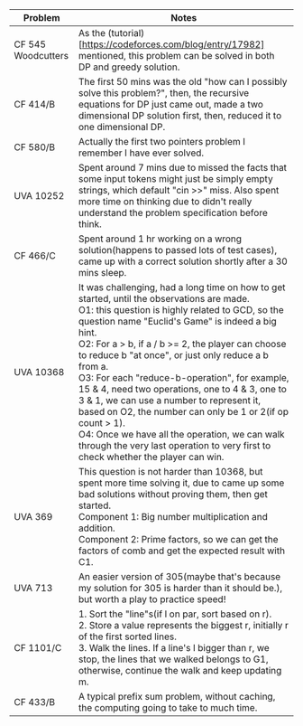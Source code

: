| Problem | Notes |
|---|-------|
| CF 545 Woodcutters | As the (tutorial)[https://codeforces.com/blog/entry/17982] mentioned, this problem can be solved in both DP and greedy solution. |
| CF 414/B | The first 50 mins was the old "how can I possibly solve this problem?", then, the recursive equations for DP just came out, made a two dimensional DP solution first, then, reduced it to one dimensional DP. |
| CF 580/B | Actually the first two pointers problem I remember I have ever solved. |
| UVA 10252 | Spent around 7 mins due to missed the facts that some input tokens might just be simply empty strings, which default "cin >>" miss. Also spent more time on thinking due to didn't really understand the problem specification before think. |
| CF 466/C | Spent around 1 hr working on a wrong solution(happens to passed lots of test cases), came up with a correct solution shortly after a 30 mins sleep. |
| UVA 10368  | It was challenging, had a long time on how to get started, until the observations are made. <br />O1: this question is highly related to GCD, so the question name "Euclid's Game" is indeed a big hint. <br /> O2: For a > b, if a / b >= 2, the player can choose to reduce b "at once", or just only reduce a b from a. <br/> O3: For each "reduce-b-operation", for example, 15 & 4, need two operations, one to 4 & 3, one to 3 & 1, we can use a number to represent it, based on O2, the number can only be 1 or 2(if op count > 1). <br /> O4: Once we have all the operation, we can walk through the very last operation to very first to check whether the player can win. |
| UVA 369 | This question is not harder than 10368, but spent more time solving it, due to came up some bad solutions without proving them, then get started. <br/> Component 1: Big number multiplication and addition. <br/>  Component 2: Prime factors, so we can get the factors of comb and get the expected result with C1. |
| UVA 713 | An easier version of 305(maybe that's because my solution for 305 is harder than it should be.), but worth a play to practice speed! |
| CF 1101/C | 1. Sort the "line"s(if l on par, sort based on r). <br/> 2. Store a value represents the biggest r, initially r of the first sorted lines. <br/> 3. Walk the lines. If a line's l bigger than r, we stop, the lines that we walked belongs to G1, otherwise, continue the walk and keep updating m. |
| CF 433/B  | A typical prefix sum problem, without caching, the computing going to take to much time.  |